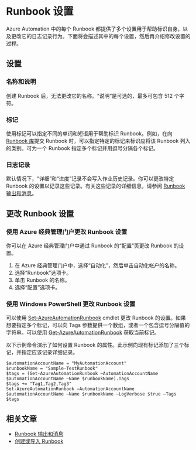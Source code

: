 <properties 
   pageTitle="Runbook 设置"
   description="介绍 Azure Automation 中 Runbook 的配置设置，以及如何使用 Azure 经典管理门户和 Windows PowerShell 更改这些设置。"
   services="automation"
   documentationCenter=""
   authors="bwren"
   manager="stevenka"
   editor="tysonn" />
<tags
	ms.service="automation"
	ms.date="02/09/2016"
	wacn.date="06/29/2016"/>

# Runbook 设置

Azure Automation 中的每个 Runbook 都提供了多个设置用于帮助标识自身，以及更改它的日志记录行为。下面将会描述其中的每个设置，然后再介绍修改设置的过程。

## 设置

### 名称和说明

创建 Runbook 后，无法更改它的名称。“说明”是可选的，最多可包含 512 个字符。

### 标记

使用标记可以指定不同的单词和短语用于帮助标识 Runbook。例如，在向 [Runbook 库](/documentation/articles/automation-runbook-gallery)提交 Runbook 时，可以指定特定的标记来标识应将该 Runbook 列入的类别。可为一个 Runbook 指定多个标记并用逗号分隔各个标记。

### 日志记录

默认情况下，“详细”和“进度”记录不会写入作业历史记录。你可以更改特定 Runbook 的设置以记录这些记录。有关这些记录的详细信息，请参阅 [Runbook 输出和消息](/documentation/articles/automation-runbook-output-and-messages)。

## 更改 Runbook 设置

### 使用 Azure 经典管理门户更改 Runbook 设置

你可以在 Azure 经典管理门户中通过 Runbook 的“配置”页更改 Runbook 的设置。

1. 在 Azure 经典管理门户中，选择“自动化”，然后单击自动化帐户的名称。
1. 选择“Runbook”选项卡。
1. 单击 Runbook 的名称。
1. 选择“配置”选项卡。

### 使用 Windows PowerShell 更改 Runbook 设置

可以使用 [Set-AzureAutomationRunbook](https://msdn.microsoft.com/zh-cn/library/dn690275.aspx) cmdlet 更改 Runbook 的设置。如果想要指定多个标记，可以向 Tags 参数提供一个数组，或者一个包含逗号分隔值的字符串。可以使用 [Get-AzureAutomationRunbook](https://msdn.microsoft.com/zh-cn/library/dn690278.aspx) 获取当前标记。

以下示例命令演示了如何设置 Runbook 的属性。此示例向现有标记添加了三个标记，并指定应该记录详细记录。

	$automationAccountName = "MyAutomationAccount"
	$runbookName = "Sample-TestRunbook"
	$tags = (Get-AzureAutomationRunbook –AutomationAccountName $automationAccountName –Name $runbookName).Tags
	$tags += "Tag1,Tag2,Tag3"
	Set-AzureAutomationRunbook –AutomationAccountName $automationAccountName –Name $runbookName –LogVerbose $true –Tags $tags

## 相关文章
- [Runbook 输出和消息](/documentation/articles/automation-runbook-output-and-messages) 
- [创建或导入 Runbook](/documentation/articles/automation-creating-importing-runbook) 

<!---HONumber=Mooncake_1207_2015-->